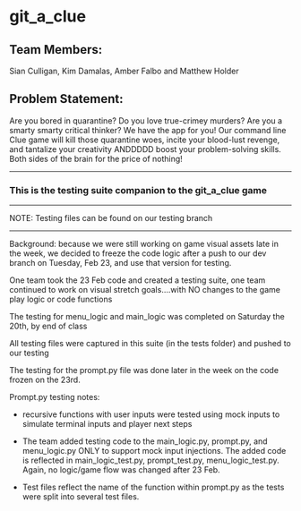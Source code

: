 # git_a_clue

## Team Members: 
Sian Culligan, Kim Damalas, Amber Falbo and Matthew Holder

## Problem Statement:
Are you bored in quarantine?  Do you love true-crimey murders? Are you a smarty smarty critical thinker?  We have the app for you!  Our command line Clue game will kill those quarantine woes, incite your blood-lust revenge, and tantalize your creativity  ANDDDDD boost your problem-solving skills.  Both sides of the brain for the price of nothing! 

___________
### This is the testing suite companion to the git_a_clue game  ###
________________

NOTE: Testing files can be found on our testing branch
___________________
Background: because we were still working on game visual assets late in the week, we decided to freeze the code logic after a push to our dev branch on Tuesday, Feb 23, and use that version for testing.

One team took the 23 Feb code and created a testing suite, one team continued to work on visual stretch goals....with NO changes to the game play logic or code functions

The testing for menu_logic and main_logic was completed on Saturday the 20th, by end of class

All testing files were captured in this suite (in the tests folder) and pushed to our testing 

The testing for the prompt.py file was done later in the week on the code frozen on the 23rd. 

Prompt.py testing notes:
- recursive functions with user inputs were tested using mock inputs to simulate terminal inputs and player next steps

- The team added testing code to the main_logic.py, prompt.py, and menu_logic.py ONLY to support mock input injections. The added code is reflected in main_logic_test.py, prompt_test.py, menu_logic_test.py. Again, no logic/game flow was changed after 23 Feb.

- Test files reflect the name of the function within prompt.py as the tests were split into several test files.  



